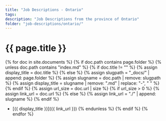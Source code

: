 ```yaml
---
title: "Job Descriptions - Ontario"
tags: 
description: "Job Descriptions from the province of Ontario"
folder: "job-descriptions/ontario/"
---
```


# {{ page.title }}
{% for doc in site.documents %}
    {% if  doc.path contains page.folder %}
        {% unless doc.path contains "index.md" %}
            {% if doc.title != "" %}
            {% assign display_title = doc.title %}
            {% else %}
                {% assign slugpath = "_docs/" | append: page.folder %}
                {% assign slugname = doc.path | remove: slugpath %}
                {% assign display_title = slugname | remove: ".md" | replace: "-", " " %}
            {% endif %}
            {% assign url_size = doc.url | size %}
            {% if url_size > 0 %}
                {% assign link_url = doc.url %}
            {% else %}
                {% assign link_url = "./" | append: slugname %}
            {% endif %}
- [{{ display_title }}]({{ link_url }})
        {% endunless %}
    {% endif %}
{% endfor %}
